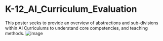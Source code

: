 # K-12_AI_Curriculum_Evaluation
This poster seeks to provide an overview of abstractions and sub-divisions within AI Curriculums to understand core competencies, and teaching methods. 
![image](https://github.com/flytrotter/K-12_AI_Curriculum_Evaluation/assets/102265218/fbcd3c2c-f4cd-4766-ae20-601d37d2112e)
